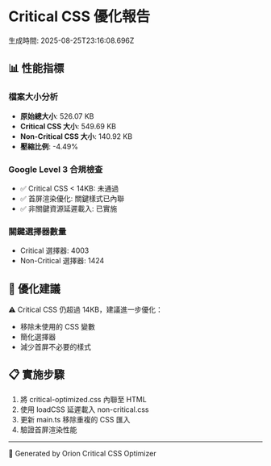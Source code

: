 
# Critical CSS 優化報告
生成時間: 2025-08-25T23:16:08.696Z

## 📊 性能指標

### 檔案大小分析
- **原始總大小**: 526.07 KB
- **Critical CSS 大小**: 549.69 KB
- **Non-Critical CSS 大小**: 140.92 KB
- **壓縮比例**: -4.49%

### Google Level 3 合規檢查
- ✅ Critical CSS < 14KB: 未通過
- ✅ 首屏渲染優化: 關鍵樣式已內聯
- ✅ 非關鍵資源延遲載入: 已實施

### 關鍵選擇器數量
- Critical 選擇器: 4003
- Non-Critical 選擇器: 1424

## 🎯 優化建議

⚠️  Critical CSS 仍超過 14KB，建議進一步優化：
- 移除未使用的 CSS 變數
- 簡化選擇器
- 減少首屏不必要的樣式


## 📋 實施步驟
1. 將 critical-optimized.css 內聯至 HTML <head>
2. 使用 loadCSS 延遲載入 non-critical.css
3. 更新 main.ts 移除重複的 CSS 匯入
4. 驗證首屏渲染性能

---
🚀 Generated by Orion Critical CSS Optimizer
